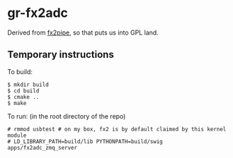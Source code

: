 gr-fx2adc
==========

Derived from [fx2pipe](http://www.triplespark.net/elec/periph/USB-FX2/software/fx2pipe.html), so that puts us into GPL land.

Temporary instructions
----------------------

To build:

    $ mkdir build
    $ cd build
    $ cmake ..
    $ make

To run: (in the root directory of the repo)

    # rmmod usbtest # on my box, fx2 is by default claimed by this kernel module
    # LD_LIBRARY_PATH=build/lib PYTHONPATH=build/swig apps/fx2adc_zmq_server

